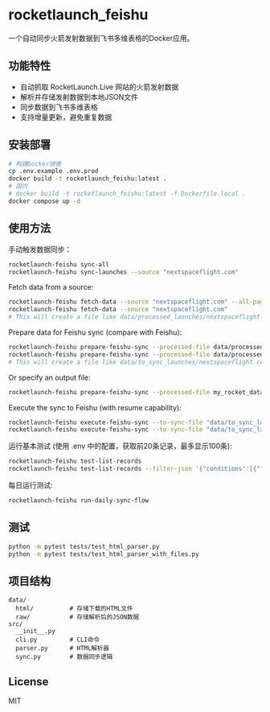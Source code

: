# rocketlaunch_feishu

一个自动同步火箭发射数据到飞书多维表格的Docker应用。

## 功能特性

- 自动抓取 RocketLaunch.Live 网站的火箭发射数据
- 解析并存储发射数据到本地JSON文件
- 同步数据到飞书多维表格
- 支持增量更新，避免重复数据

## 安装部署

```bash
# 构建Docker镜像
cp .env.example .env.prod
docker build -t rocketlaunch_feishu:latest .
# 国内 
# docker build -t rocketlaunch_feishu:latest -f Dockerfile.local .
docker compose up -d
```

## 使用方法

手动触发数据同步：
```bash
rocketlaunch-feishu sync-all
rocketlaunch-feishu sync-launches --source "nextspaceflight.com"
```

Fetch data from a source:
```bash
rocketlaunch-feishu fetch-data --source "nextspaceflight.com" --all-pages
rocketlaunch-feishu fetch-data --source "nextspaceflight.com"
# This will create a file like data/processed_launches/nextspaceflight.com_processed_all_pages.json
```
Prepare data for Feishu sync (compare with Feishu):
```bash
rocketlaunch-feishu prepare-feishu-sync --processed-file data/processed_launches/nextspaceflight_com_processed_all_pages.json
rocketlaunch-feishu prepare-feishu-sync --processed-file data/processed_launches/nextspaceflight_com_processed.json
# This will create a file like data/to_sync_launches/nextspaceflight.com_processed_all_pages_to_sync.json
```
Or specify an output file:
```bash
rocketlaunch-feishu prepare-feishu-sync --processed-file my_rocket_data.json --output-to-sync-file ready_for_feishu.json
```
Execute the sync to Feishu (with resume capability):
```bash
rocketlaunch-feishu execute-feishu-sync --to-sync-file "data/to_sync_launches/nextspaceflight_com_processed_all_pages_to_sync.json" --delay-between-adds 0.5
rocketlaunch-feishu execute-feishu-sync --to-sync-file "data/to_sync_launches/nextspaceflight_com_processed_to_sync.json" --delay-between-adds 0.5 --pre-add-check
```
运行基本测试 (使用 .env 中的配置，获取前20条记录，最多显示100条):
```bash
rocketlaunch-feishu test-list-records
rocketlaunch-feishu test-list-records --filter-json '{"conditions":[{"field_name":"发射日期时间","operator":"is","value":["ExactDate","1743443160000"]}],"conjunction":"and"}'
```
每日运行测试:
```bash
rocketlaunch-feishu run-daily-sync-flow
```
## 测试

```bash
python -m pytest tests/test_html_parser.py
python -m pytest tests/test_html_parser_with_files.py
```

## 项目结构

```
data/
  html/          # 存储下载的HTML文件
  raw/           # 存储解析后的JSON数据
src/
  __init__.py    
  cli.py         # CLI命令
  parser.py      # HTML解析器
  sync.py        # 数据同步逻辑
```

## License

MIT